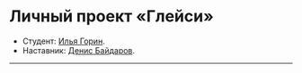 # Личный проект «Глейси»

* Студент: [Илья Горин](https://up.htmlacademy.ru/htmlcss/22/user/649593).
* Наставник: [Денис Байдаров](https://up.htmlacademy.ru/htmlcss/22/user/7956).

---


